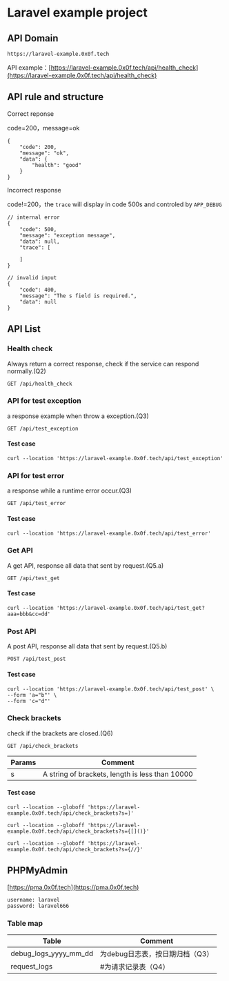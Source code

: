 # Laravel example project

## API Domain

    https://laravel-example.0x0f.tech

API example：[https://laravel-example.0x0f.tech/api/health_check](https://laravel-example.0x0f.tech/api/health_check)

## API rule and structure

Correct reponse

code=200，message=ok

    {
        "code": 200,
        "message": "ok",
        "data": {
            "health": "good"
        }
    }

Incorrect response

code!=200，the `trace` will display in code 500s and controled by `APP_DEBUG`

    // internal error
    {
        "code": 500,
        "message": "exception message",
        "data": null,
        "trace": [
            
        ]
    }

    // invalid input
    {
        "code": 400,
        "message": "The s field is required.",
        "data": null
    }
## API List

### Health check

Always return a correct response, check if the service can respond normally.(Q2)

    GET /api/health_check       

### API for test exception

a response example when throw a exception.(Q3)

    GET /api/test_exception    

#### Test case

    curl --location 'https://laravel-example.0x0f.tech/api/test_exception'

### API for test error

a response while a runtime error occur.(Q3)

    GET /api/test_error         

#### Test case

    curl --location 'https://laravel-example.0x0f.tech/api/test_error'
### Get API

A get API, response all data that sent by request.(Q5.a)

    GET /api/test_get        

#### Test case

    curl --location 'https://laravel-example.0x0f.tech/api/test_get?aaa=bbb&cc=dd'

### Post API

A post API, response all data that sent by request.(Q5.b)

    POST /api/test_post         

#### Test case
    curl --location 'https://laravel-example.0x0f.tech/api/test_post' \
    --form 'a="b"' \
    --form 'c="d"'

### Check brackets

check if the brackets are closed.(Q6)

    GET /api/check_brackets     


| Params | Comment |
|------------- |-------------|
| s | A string of brackets, length is less than 10000 |

#### Test case

    curl --location --globoff 'https://laravel-example.0x0f.tech/api/check_brackets?s=]'

    curl --location --globoff 'https://laravel-example.0x0f.tech/api/check_brackets?s={[]()}'

    curl --location --globoff 'https://laravel-example.0x0f.tech/api/check_brackets?s={//}'

## PHPMyAdmin

[https://pma.0x0f.tech](https://pma.0x0f.tech)

    username: laravel
    password: laravel666

### Table map

Table                  | Comment
-----------------------|-----------------------------
debug_logs_yyyy_mm_dd  | 为debug日志表，按日期归档（Q3）
request_logs           |#为请求记录表（Q4）
